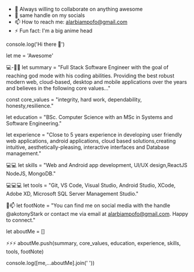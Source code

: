 

<!--
**akotonyStark/akotonyStark** is a ✨ _special_ ✨ repository because its `README.md` (this file) appears on your GitHub profile.
-->

- 👯 Always willing to collaborate on anything awesome
- 💬 same handle on my socials 
- 📫 How to reach me: alarbiampofo@gmail.com 
- ⚡ Fun fact: I'm a big anime head

console.log('Hi there 👋')

let me = 'Awesome'

💻-🧑‍💻
let summary = "Full Stack Software Engineer with the goal of reaching god mode with his coding abilities. Providing the best robust modern web, cloud-based, desktop and mobile applications over the years and believes in the following core values..."

const core_values = "integrity, hard work, dependability, honesty,resilience."

let education = "BSc. Computer Science with an MSc in Systems and Software Engineering."

let experience = "Close to 5 years experience in developing user friendly web applications, android applications, cloud based solutions,creating intuitive, aesthetically-pleasing, interactive interfaces and Database management."

💻💻
let skills = "Web and Android app development, UI/UX design,ReactJS NodeJS, MongoDB."

💻💻💻
let tools = "Git, VS Code, Visual Studio, Android Studio, XCode, Adobe XD, Microsoft SQL Server Management Studio."

💬📫 
let footNote = "You can find me on social media with the handle @akotonyStark or contact me via email at alarbiampofo@gmail.com. Happy to connect."
 
let aboutMe = []

⚡⚡⚡
aboutMe.push(summary, core_values, education, experience, skills, tools, footNote)

console.log([me,...aboutMe].join(' '))


